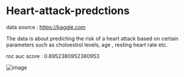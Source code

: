 # Heart-attack-predctions

data source : https://kaggle.com

The data is about predicting the risk of a heart attack based on certain parameters such as choloestrol levels, age , resting heart rate etc.

roc auc score : 0.8952380952380953

![image](https://user-images.githubusercontent.com/20862520/156925602-26771f6b-b63a-4a18-91c5-80d823f64c15.png)
